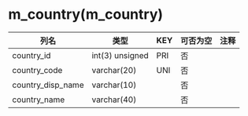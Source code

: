 # m_country(m_country)
| 列名   | 类型   | KEY  | 可否为空 | 注释   |
| ---- | ---- | ---- | ---- | ---- |
|country_id|int(3) unsigned|PRI|否||
|country_code|varchar(20)|UNI|否||
|country_disp_name|varchar(10)||否||
|country_name|varchar(40)||否||
